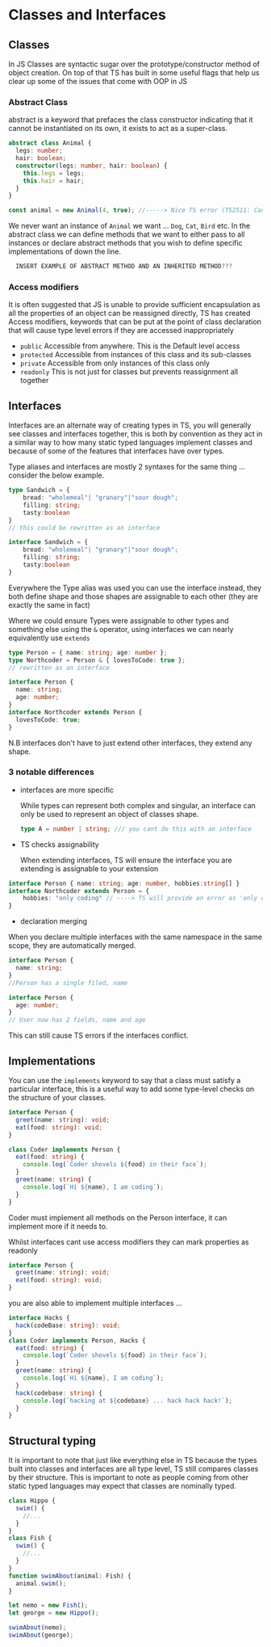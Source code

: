 # Classes and Interfaces

## Classes

In JS Classes are syntactic sugar over the prototype/constructor method of object creation. On top of that TS has built in some useful flags that help us clear up some of the issues that come with OOP in JS

### Abstract Class

abstract is a keyword that prefaces the class constructor indicating that it cannot be instantiated on its own, it exists to act as a super-class.

```ts
abstract class Animal {
  legs: number;
  hair: boolean;
  constructor(legs: number, hair: boolean) {
    this.legs = legs;
    this.hair = hair;
  }
}

const animal = new Animal(4, true); //-----> Nice TS error (TS2511: Cannot create an instance of abstract class)
```

We never want an instance of `Animal` we want ... `Dog`, `Cat`, `Bird` etc.
In the abstract class we can define methods that we want to either pass to all instances or declare abstract methods that you wish to define specific implementations of down the line.

```ts
  INSERT EXAMPLE OF ABSTRACT METHOD AND AN INHERITED METHOD???
```

### Access modifiers

It is often suggested that JS is unable to provide sufficient encapsulation as all the properties of an object can be reassigned directly,
TS has created Access modifiers, keywords that can be put at the point of class declaration that will cause type level errors if they are accessed inappropriately

- `public` Accessible from anywhere. This is the Default level access
- `protected` Accessible from instances of this class and its sub-classes
- `private` Accessible from only instances of this class only
- `readonly` This is not just for classes but prevents reassignment all together

## Interfaces

Interfaces are an alternate way of creating types in TS, you will generally see classes and interfaces together, this is both by convention as they act in a similar way to how many static typed languages implement classes and because of some of the features that interfaces have over types.

Type aliases and interfaces are mostly 2 syntaxes for the same thing ... consider the below example.

```ts
type Sandwich = {
    bread: "wholemeal"| "granary"|"sour dough";
    filling: string;
    tasty:boolean
}
// this could be rewritten as an interface

interface Sandwich = {
    bread: "wholemeal"| "granary"|"sour dough";
    filling: string;
    tasty:boolean
}
```

Everywhere the Type alias was used you can use the interface instead, they both define shape and those shapes are assignable to each other (they are exactly the same in fact)

Where we could ensure Types were assignable to other types and something else using the `&` operator, using interfaces we can nearly equivalently use `extends`

```ts
type Person = { name: string; age: number };
type Northcoder = Person & { lovesToCode: true };
// rewritten as an interface

interface Person {
  name: string;
  age: number;
}
interface Northcoder extends Person {
  lovesToCode: true;
}
```

N.B interfaces don't have to just extend other interfaces, they extend any shape.

### 3 notable differences

- interfaces are more specific

  While types can represent both complex and singular, an interface can only be used to represent an object of classes shape.

  ```ts
  type A = number | string; /// you cant do this with an interface
  ```

- TS checks assignability

  When extending interfaces, TS will ensure the interface you are extending is assignable to your extension

```ts
interface Person { name: string; age: number, hobbies:string[] }
interface Northcoder extends Person = {
    hobbies: "only coding" // ----> TS will provide an error as 'only coding' is not assignable to string[]
}
```

- declaration merging

When you declare multiple interfaces with the same namespace in the same scope, they are automatically merged.

```ts
interface Person {
  name: string;
}
//Person has a single filed, name

interface Person {
  age: number;
}
// User now has 2 fields, name and age
```

This can still cause TS errors if the interfaces conflict.

## Implementations

You can use the `implements` keyword to say that a class must satisfy a particular interface, this is a useful way to add some type-level checks on the structure of your classes.

```ts
interface Person {
  greet(name: string): void;
  eat(food: string): void;
}

class Coder implements Person {
  eat(food: string) {
    console.log(`Coder shovels ${food} in their face`);
  }
  greet(name: string) {
    console.log(`Hi ${name}, I am coding`);
  }
}
```

Coder must implement all methods on the Person interface, it can implement more if it needs to.

Whilst interfaces cant use access modifiers they can mark properties as readonly

```ts
interface Person {
  greet(name: string): void;
  eat(food: string): void;
}
```

you are also able to implement multiple interfaces ...

```ts
interface Hacks {
  hack(codeBase: string): void;
}
class Coder implements Person, Hacks {
  eat(food: string) {
    console.log(`Coder shovels ${food} in their face`);
  }
  greet(name: string) {
    console.log(`Hi ${name}, I am coding`);
  }
  hack(codebase: string) {
    console.log(`hacking at ${codebase} ... hack hack hack!`);
  }
}
```

## Structural typing

It is important to note that just like everything else in TS because the types built into classes and interfaces are all type level, TS still compares classes by their structure. This is important to note as people coming from other static typed languages may expect that classes are nominally typed.

```ts
class Hippo {
  swim() {
    //...
  }
}
class Fish {
  swim() {
    //...
  }
}
function swimAbout(animal: Fish) {
  animal.swim();
}

let nemo = new Fish();
let george = new Hippo();

swimAbout(nemo);
swimAbout(george);

